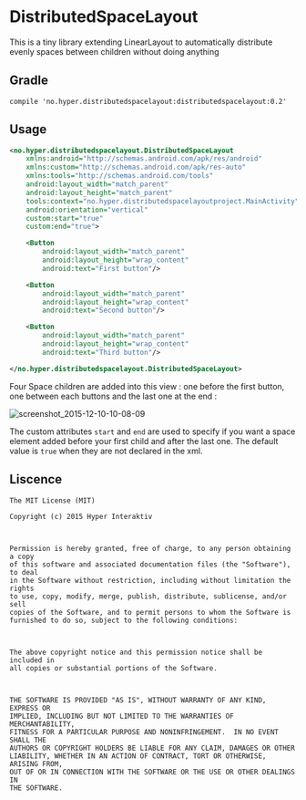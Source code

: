 # DistributedSpaceLayout
This is a tiny library extending LinearLayout to automatically distribute evenly spaces between children without doing anything

## Gradle
```
compile 'no.hyper.distributedspacelayout:distributedspacelayout:0.2'
```

## Usage
```xml
<no.hyper.distributedspacelayout.DistributedSpaceLayout
    xmlns:android="http://schemas.android.com/apk/res/android"
    xmlns:custom="http://schemas.android.com/apk/res-auto"
    xmlns:tools="http://schemas.android.com/tools"
    android:layout_width="match_parent"
    android:layout_height="match_parent"
    tools:context="no.hyper.distributedspacelayoutproject.MainActivity"
    android:orientation="vertical"
    custom:start="true"
    custom:end="true">

    <Button
        android:layout_width="match_parent"
        android:layout_height="wrap_content"
        android:text="First button"/>

    <Button
        android:layout_width="match_parent"
        android:layout_height="wrap_content"
        android:text="Second button"/>

    <Button
        android:layout_width="match_parent"
        android:layout_height="wrap_content"
        android:text="Third button"/>

</no.hyper.distributedspacelayout.DistributedSpaceLayout>
```
Four Space children are added into this view : one before the first button, one between each buttons and the last one at the end :

![screenshot_2015-12-10-10-08-09](https://cloud.githubusercontent.com/assets/1524348/11718253/4ca6c354-9f55-11e5-8932-4e7b47733e25.png)

The custom attributes `start` and `end` are used to specify if you want a space element added before your first child and after the last one. The default value is `true` when they are not declared in the xml.

## Liscence
```
The MIT License (MIT)

Copyright (c) 2015 Hyper Interaktiv



Permission is hereby granted, free of charge, to any person obtaining a copy
of this software and associated documentation files (the "Software"), to deal
in the Software without restriction, including without limitation the rights
to use, copy, modify, merge, publish, distribute, sublicense, and/or sell
copies of the Software, and to permit persons to whom the Software is
furnished to do so, subject to the following conditions:



The above copyright notice and this permission notice shall be included in
all copies or substantial portions of the Software.



THE SOFTWARE IS PROVIDED "AS IS", WITHOUT WARRANTY OF ANY KIND, EXPRESS OR
IMPLIED, INCLUDING BUT NOT LIMITED TO THE WARRANTIES OF MERCHANTABILITY,
FITNESS FOR A PARTICULAR PURPOSE AND NONINFRINGEMENT.  IN NO EVENT SHALL THE
AUTHORS OR COPYRIGHT HOLDERS BE LIABLE FOR ANY CLAIM, DAMAGES OR OTHER
LIABILITY, WHETHER IN AN ACTION OF CONTRACT, TORT OR OTHERWISE, ARISING FROM,
OUT OF OR IN CONNECTION WITH THE SOFTWARE OR THE USE OR OTHER DEALINGS IN
THE SOFTWARE.
```


